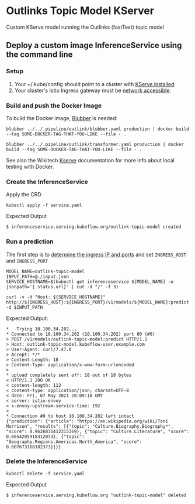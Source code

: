 # Outlinks Topic Model KServer

Custom KServe model running the Outlinks (fastText) topic model

## Deploy a custom image InferenceService using the command line

### Setup

1. Your ~/.kube/config should point to a cluster with [KServe installed](https://github.com/kserve/kserve#installation).
2. Your cluster's Istio Ingress gateway must be [network accessible](https://istio.io/latest/docs/tasks/traffic-management/ingress/ingress-control/).

### Build and push the Docker Image

To build the Docker image, [Blubber](https://wikitech.wikimedia.org/wiki/Blubber) is needed:

```
blubber ../../.pipeline/outlink/blubber.yaml production | docker build --tag SOME-DOCKER-TAG-THAT-YOU-LIKE --file - .

blubber ../../.pipeline/outlink/transformer.yaml production | docker build --tag SOME-DOCKER-TAG-THAT-YOU-LIKE --file - .
```

See also the Wikitech [Kserve](https://wikitech.wikimedia.org/wiki/Machine_Learning/LiftWing/KServe) documentation for more info about local testing with Docker.

### Create the InferenceService

Apply the CRD

```
kubectl apply -f service.yaml
```

Expected Output

```
$ inferenceservice.serving.kubeflow.org/outlink-topic-model created
```

### Run a prediction
The first step is to [determine the ingress IP and ports](../../../../README.md#determine-the-ingress-ip-and-ports) and set `INGRESS_HOST` and `INGRESS_PORT`

```
MODEL_NAME=outlink-topic-model
INPUT_PATH=@./input.json
SERVICE_HOSTNAME=$(kubectl get inferenceservice ${MODEL_NAME} -o jsonpath='{.status.url}' | cut -d "/" -f 3)

curl -v -H "Host: ${SERVICE_HOSTNAME}" http://${INGRESS_HOST}:${INGRESS_PORT}/v1/models/${MODEL_NAME}:predict -d $INPUT_PATH
```

Expected Output:

```
*   Trying 10.100.34.202...
* Connected to 10.100.34.202 (10.100.34.202) port 80 (#0)
> POST /v1/models/outlink-topic-model:predict HTTP/1.1
> Host: outlink-topic-model.kubeflow-user.example.com
> User-Agent: curl/7.47.0
> Accept: */*
> Content-Length: 18
> Content-Type: application/x-www-form-urlencoded
>
* upload completely sent off: 18 out of 18 bytes
< HTTP/1.1 200 OK
< content-length: 112
< content-type: application/json; charset=UTF-8
< date: Fri, 07 May 2021 20:09:10 GMT
< server: istio-envoy
< x-envoy-upstream-service-time: 192
<
* Connection #0 to host 10.100.34.202 left intact
{"prediction": {"article": "https://en.wikipedia.org/wiki/Toni Morrison", "results": [{"topic": "Culture.Biography.Biography*", "score": 0.9626831412315369}, {"topic": "Culture.Literature", "score": 0.6654205918312073}, {"topic": "Geography.Regions.Americas.North_America", "score": 0.607673168182373}]}}
```

### Delete the InferenceService

```
kubectl delete -f service.yaml
```

Expected Output

```
$ inferenceservice.serving.kubeflow.org "outlink-topic-model" deleted
```

